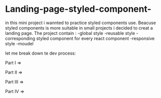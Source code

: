 # Landing-page-styled-component-

in this mini project i wannted to practice styled components use.
Beacuse styled components is more suitable in small projects i decided to creat a landing page.
The project contain :
-global style
-reusable style
-corresponding styled component for every react component
-responsive style
-moudel

let me break down te dev process:

Part I =>

Part II =>

Part III =>

Part IV =>
